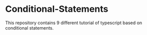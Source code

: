 # Conditional-Statements
This repository contains 9 different tutorial of typescript based on conditional statements.

